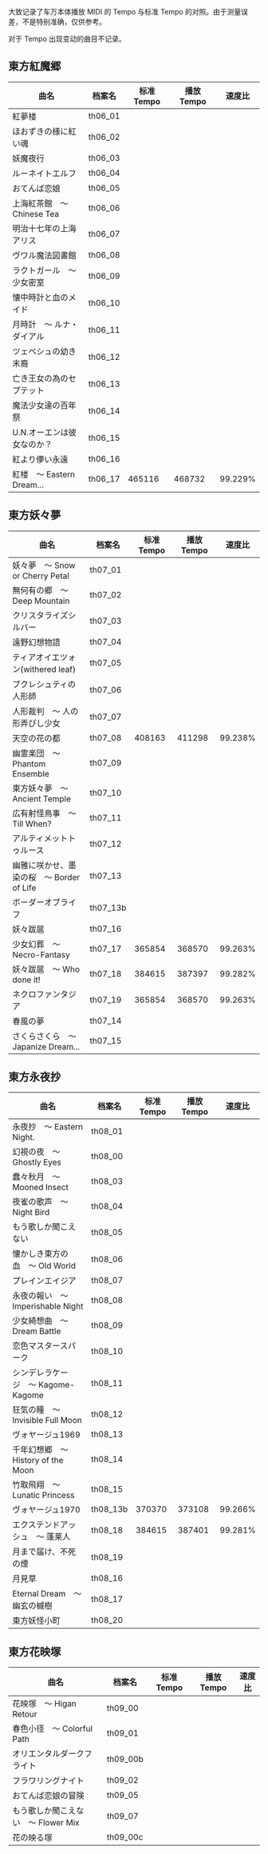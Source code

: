 大致记录了车万本体播放 MIDI 的 Tempo 与标准 Tempo 的对照。由于测量误差，不是特别准确，仅供参考。

对于 Tempo 出现变动的曲目不记录。

## 東方紅魔郷
|曲名|档案名|标准 Tempo|播放 Tempo|速度比|
|-|-|-|-|-|
|紅夢楼|th06_01||||
|ほおずきの様に紅い魂|th06_02||||
|妖魔夜行|th06_03||||
|ルーネイトエルフ|th06_04||||
|おてんば恋娘|th06_05||||
|上海紅茶館　〜 Chinese Tea|th06_06||||
|明治十七年の上海アリス|th06_07||||
|ヴワル魔法図書館|th06_08||||
|ラクトガール　〜 少女密室|th06_09||||
|懐中時計と血のメイド|th06_10||||
|月時計　〜 ルナ・ダイアル|th06_11||||
|ツェペシュの幼き末裔|th06_12||||
|亡き王女の為のセプテット|th06_13||||
|魔法少女達の百年祭|th06_14||||
|U.N.オーエンは彼女なのか？|th06_15||||
|紅より儚い永遠|th06_16||||
|紅楼　〜 Eastern Dream...|th06_17|465116|468732|99.229%|

## 東方妖々夢
|曲名|档案名|标准 Tempo|播放 Tempo|速度比|
|-|-|-|-|-|
|妖々夢　〜 Snow or Cherry Petal|th07_01||||
|無何有の郷　〜 Deep Mountain|th07_02||||
|クリスタライズシルバー|th07_03||||
|遠野幻想物語|th07_04||||
|ティアオイエツォン(withered leaf)|th07_05||||
|ブクレシュティの人形師|th07_06||||
|人形裁判　〜 人の形弄びし少女|th07_07||||
|天空の花の都|th07_08|408163|411298|99.238%|
|幽霊楽団　〜 Phantom Ensemble|th07_09||||
|東方妖々夢　〜 Ancient Temple|th07_10||||
|広有射怪鳥事　〜 Till When?|th07_11||||
|アルティメットトゥルース|th07_12||||
|幽雅に咲かせ、墨染の桜　〜 Border of Life|th07_13||||
|ボーダーオブライフ|th07_13b||||
|妖々跋扈|th07_16||||
|少女幻葬　〜 Necro-Fantasy|th07_17|365854|368570|99.263%|
|妖々跋扈　〜 Who done it!|th07_18|384615|387397|99.282%|
|ネクロファンタジア|th07_19|365854|368570|99.263%|
|春風の夢|th07_14||||
|さくらさくら　〜 Japanize Dream...|th07_15||||

## 東方永夜抄
|曲名|档案名|标准 Tempo|播放 Tempo|速度比|
|-|-|-|-|-|
|永夜抄　〜 Eastern Night.|th08_01||||
|幻視の夜　〜 Ghostly Eyes|th08_00||||
|蠢々秋月　〜 Mooned Insect|th08_03||||
|夜雀の歌声　〜 Night Bird|th08_04||||
|もう歌しか聞こえない|th08_05||||
|懐かしき東方の血　〜 Old World|th08_06||||
|プレインエイジア|th08_07||||
|永夜の報い　〜 Imperishable Night|th08_08||||
|少女綺想曲　〜 Dream Battle|th08_09||||
|恋色マスタースパーク|th08_10||||
|シンデレラケージ　〜 Kagome-Kagome|th08_11||||
|狂気の瞳　〜 Invisible Full Moon|th08_12||||
|ヴォヤージュ1969|th08_13||||
|千年幻想郷　〜 History of the Moon|th08_14||||
|竹取飛翔　〜 Lunatic Princess|th08_15||||
|ヴォヤージュ1970|th08_13b|370370|373108|99.266%|
|エクステンドアッシュ　〜 蓬莱人|th08_18|384615|387401|99.281%|
|月まで届け、不死の煙|th08_19||||
|月見草|th08_16||||
|Eternal Dream　〜 幽玄の槭樹|th08_17||||
|東方妖怪小町|th08_20||||

## 東方花映塚
|曲名|档案名|标准 Tempo|播放 Tempo|速度比|
|-|-|-|-|-|
|花映塚　〜 Higan Retour|th09_00||||
|春色小径　〜 Colorful Path|th09_01||||
|オリエンタルダークフライト|th09_00b||||
|フラワリングナイト|th09_02||||
|おてんば恋娘の冒険|th09_05||||
|もう歌しか聞こえない　〜 Flower Mix|th09_07||||
|花の映る塚|th09_00c||||
